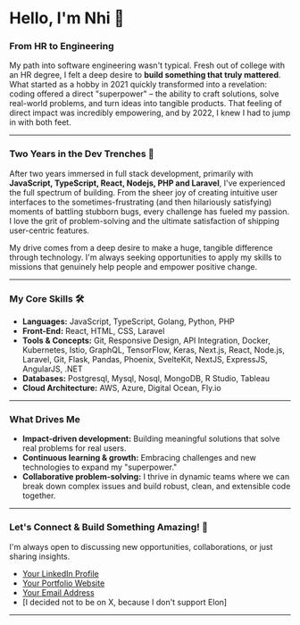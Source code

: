 # Hello, I'm Nhi 👋

### From HR to Engineering

My path into software engineering wasn't typical. Fresh out of college with an HR degree, I felt a deep desire to **build something that truly mattered**. What started as a hobby in 2021 quickly transformed into a revelation: coding offered a direct "superpower" – the ability to craft solutions, solve real-world problems, and turn ideas into tangible products. That feeling of direct impact was incredibly empowering, and by 2022, I knew I had to jump in with both feet.

---

### Two Years in the Dev Trenches 🚀

After two years immersed in full stack development, primarily with **JavaScript, TypeScript, React, Nodejs, PHP and Laravel**, I've experienced the full spectrum of building. From the sheer joy of creating intuitive user interfaces to the sometimes-frustrating (and then hilariously satisfying) moments of battling stubborn bugs, every challenge has fueled my passion. I love the grit of problem-solving and the ultimate satisfaction of shipping user-centric features.

My drive comes from a deep desire to make a huge, tangible difference through technology. I'm always seeking opportunities to apply my skills to missions that genuinely help people and empower positive change.

---

### My Core Skills 🛠️

* **Languages:** JavaScript, TypeScript, Golang, Python, PHP
* **Front-End:** React, HTML, CSS, Laravel
* **Tools & Concepts:** Git, Responsive Design, API Integration, Docker, Kubernetes, Istio, GraphQL, TensorFlow, Keras, Next.js, React, Node.js, Laravel, Git, Flask, Pandas, Phoenix,
SvelteKit, NextJS, ExpressJS, AngularJS, .NET
* **Databases:** Postgresql, Mysql, Nosql, MongoDB, R Studio, Tableau
* **Cloud Architecture:** AWS, Azure, Digital Ocean, Fly.io
---

### What Drives Me

* **Impact-driven development:** Building meaningful solutions that solve real problems for real users.
* **Continuous learning & growth:** Embracing challenges and new technologies to expand my "superpower."
* **Collaborative problem-solving:** I thrive in dynamic teams where we can break down complex issues and build robust, clean, and extensible code together.

---

### Let's Connect & Build Something Amazing! 🤝

I'm always open to discussing new opportunities, collaborations, or just sharing insights.

* [Your LinkedIn Profile](https://www.linkedin.com/in/nhi-nguyen-3309ba193/)
* [Your Portfolio Website ](https://www.nhi.today/)
* [Your Email Address](mailto:hotwebdev27@gmail.com)
* [I decided not to be on X, because I don't support Elon]

---
